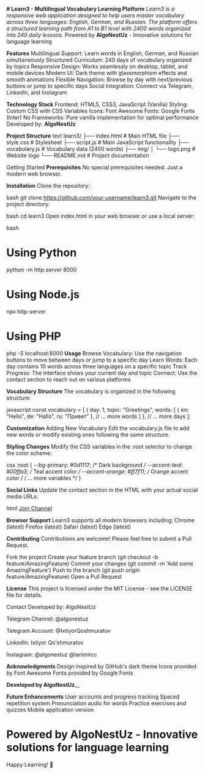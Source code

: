 **# Learn3 - Multilingual Vocabulary Learning Platform**
*Learn3 is a responsive web application designed to help users master vocabulary across three languages: English, German, and Russian. The platform offers a structured learning path from A1 to B1 level with 2400 words organized into 240 daily lessons.*
Powered by **AlgoNestUz** - Innovative solutions for language learning

**Features**
Multilingual Support: Learn words in English, German, and Russian simultaneously
Structured Curriculum: 240 days of vocabulary organized by topics
Responsive Design: Works seamlessly on desktop, tablet, and mobile devices
Modern UI: Dark theme with glassmorphism effects and smooth animations
Flexible Navigation: Browse by day with next/previous buttons or jump to specific days
Social Integration: Connect via Telegram, LinkedIn, and Instagram

**Technology Stack**
Frontend: HTML5, CSS3, JavaScript (Vanilla)
Styling: Custom CSS with CSS Variables
Icons: Font Awesome
Fonts: Google Fonts (Inter)
No Frameworks: Pure vanilla implementation for optimal performance
Developed by: **AlgoNestUz**

**Project Structure**
text
learn3/
├── index.html          # Main HTML file
├── style.css           # Stylesheet
├── script.js           # Main JavaScript functionality
├── vocabulary.js       # Vocabulary data (2400 words)
├── img/
│   └── logo.png        # Website logo
└── README.md           # Project documentation

Getting Started
**Prerequisites**
No special prerequisites needed. Just a modern web browser.

**Installation**
Clone the repository:

bash
git clone https://github.com/your-username/learn3.git
Navigate to the project directory:

bash
cd learn3
Open index.html in your web browser or use a local server:

bash
# Using Python
python -m http.server 8000

# Using Node.js
npx http-server

# Using PHP
php -S localhost:8000
**Usage**
Browse Vocabulary: Use the navigation buttons to move between days or jump to a specific day
Learn Words: Each day contains 10 words across three languages on a specific topic
Track Progress: The interface shows your current day and topic
Connect: Use the contact section to reach out on various platforms

**Vocabulary Structure**
The vocabulary is organized in the following structure:

javascript
const vocabulary = [
  {
    day: 1,
    topic: "Greetings",
    words: [
      { en: "Hello", de: "Hallo", ru: "Привет" },
      // ... more words
    ]
  },
  // ... more days
];

**Customization**
Adding New Vocabulary
Edit the vocabulary.js file to add new words or modify existing ones following the same structure.

**Styling Changes**
Modify the CSS variables in the :root selector to change the color scheme:

css
:root {
  --bg-primary: #0d1117;          /* Dark background */
  --accent-teal: #00ffa3;         /* Teal accent color */
  --accent-orange: #ff7f11;       /* Orange accent color */
  /* ... more variables */
}

**Social Links**
Update the contact section in the HTML with your actual social media URLs:

html
<a href="https://t.me/algonestuz" class="social-link" target="_blank">Join Channel</a>

**Browser Support**
Learn3 supports all modern browsers including:
Chrome (latest)
Firefox (latest)
Safari (latest)
Edge (latest)

**Contributing**
Contributions are welcome! Please feel free to submit a Pull Request.

Fork the project
Create your feature branch (git checkout -b feature/AmazingFeature)
Commit your changes (git commit -m 'Add some AmazingFeature')
Push to the branch (git push origin feature/AmazingFeature)
Open a Pull Request

**License**
This project is licensed under the MIT License - see the LICENSE file for details.

Contact
Developed by: AlgoNestUz

Telegram Channel: @algonestuz

Telegram Account: @IxtiyorQoshmuratov

LinkedIn: Ixtiyor Qo'shmuratov

Instagram: @algonestuz @lanimircc

**Acknowledgments**
Design inspired by GitHub's dark theme
Icons provided by Font Awesome
Fonts provided by Google Fonts

****Developed by AlgoNestUz****__

**Future Enhancements**
User accounts and progress tracking
Spaced repetition system
Pronunciation audio for words
Practice exercises and quizzes
Mobile application version

# Powered by AlgoNestUz - Innovative solutions for language learning

Happy Learning! 🌟
